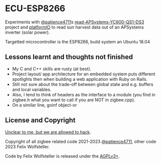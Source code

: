# ECU-ESP8266

Experiments with [@patience4711](https://github.com/patience4711)s [read-APSystems-YC600-QS1-DS3](https://github.com/patience4711/read-APSystems-YC600-QS1-DS3/issues/109#issuecomment-1518397994) project and [platformIO](platformio.org) to read sun harvest data out of an APSystems inverter (solar power).

Targetted microcontroller is the ESP8266, build system an Ubuntu 18.04

## Lessons learnt and thoughts not finished

- My C and C++ skills are rusty (at best).
- Project layout/ app architecture for an embedded system puts different
  spotlights then when building a web application with Ruby on Rails.
- Still not sure about the trade-off between global state and e.g. buffers and
  local variables.
- Also, I tend to think of headers as the interface to a module (you find in
  zigbee.h what you want to call if you are NOT in zigbee.cpp).
- On a similar line, goinf object-or

## License and Copyright

[Unclear to me, but we are allowed to
hack](https://github.com/patience4711/read-APSystems-YC600-QS1-DS3/issues/105).

Copyright of all zigbee related code 2021-2023
[@patience4711](https://github.com/patience4711), other code 2023 Felix
Wolfsteller.

Code by Felix Wolfsteller is released under the [AGPLv3+](https://www.gnu.org/licenses/agpl-3.0.en.html).
